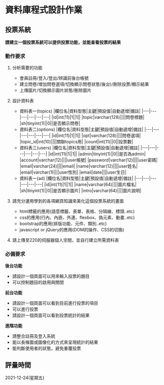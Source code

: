 # 資料庫程式設計作業

## 投票系統
**請建立一個投票系統可以提供投票功能，並能查看投票的結果**

### 動作要求
1. 分析需要的功能
    * 會員註冊/登入/登出/辨識前後台帳號
    * 建立問卷/增加問卷選項/切換顯示問卷狀態(後台)/刪除投票/顯示結果
    * 上傳圖片/切換顯示圖片狀態/刪除圖片

2. 設計資料表
    * 資料表一(topics)
        |欄位名|資料型態|主鍵|預設值|自動遞增|備註|
        |---|---|---|---|---|---|
        |id|int(11)|1||1||
        |topic|varchar(128)||||問卷標題|
        |sh|tinyint(1)||0||是否顯示問卷|
    * 資料表二(options)
        |欄位名|資料型態|主鍵|預設值|自動遞增|備註|
        |---|---|---|---|---|---|
        |id|int(11)|1||1||
        |opt|varchar(128)||||問卷選項|
        |topic_id|int(10)||||關聯topics用|
        |count|int(11)||0||投票數|
    * 資料表三(users)
        |欄位名|資料型態|主鍵|預設值|自動遞增|備註|
        |---|---|---|---|---|---|
        |id|int(11)|1||1||
        |admin|tinyint(1)||0||是否為admin|
        |account|varchar(12)||||user帳號|
        |password|varchar(12)||||user密碼|
        |email|varchar(24)||||email|
        |name|varchar(12)||||user姓名|
        |email|varchar(1)||||user性別|
        |email|date||||user生日|
    * 資料表一(ad)
        |欄位名|資料型態|主鍵|預設值|自動遞增|備註|
        |---|---|---|---|---|---|
        |id|int(11)|1||1||
        |name|varchar(64)||||圖片檔名|
        |sh|tinyint(1)||0||是否顯示圖片|
        |intro|varchar(64)||||圖片說明|
    
3. 請充分運用學到的各項網頁知識來美化這個投票系統的畫面
    * html標籤的應用(語意標籤、表單、表格、分隔線、標頭..etc)
    * css的應用(行內、內嵌、外連、flexbox、偽元素、動畫..etc)
    * bootstrap的應用(排版功能、元件、類別..etc)
    * javascript or jQuery的應用(DOM的操作、CSS的切換)

4. 請上傳至220的伺服器個人空間，並自行建立所需資料表


### 必備要求
**後台功能**
* 請設計一個頁面可以用來輸入投票的題目
* 可以控制題目的啟用與關閉

**前台功能**
* 請設計一個頁面可以看到目前進行投票的項目
* 可以進行投票
* 請設計一個頁面可以看到投票統計的結果

**進階功能**
* 請整合註冊及登入系統
* 能以長條圖或圖像化的方式來呈現統計的結果
* 能判斷使用者的狀態，避免重覆投票

## 評量時間
2021-12-24(星期五)